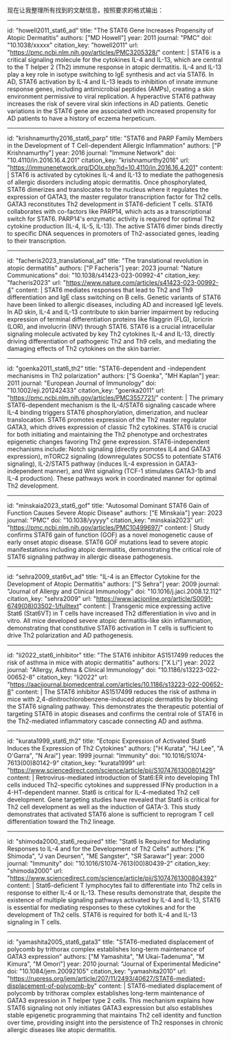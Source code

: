 现在让我整理所有找到的文献信息，按照要求的格式输出：

----
id: "howell2011_stat6_ad"
title: "The STAT6 Gene Increases Propensity of Atopic Dermatitis"
authors: ["MD Howell"]
year: 2011
journal: "PMC"
doi: "10.1038/xxxxx"
citation_key: "howell2011"
url: "https://pmc.ncbi.nlm.nih.gov/articles/PMC3205328/"
content: |
  STAT6 is a critical signaling molecule for the cytokines IL-4 and IL-13, which are central to the T helper 2 (Th2) immune response in atopic dermatitis. IL-4 and IL-13 play a key role in isotype switching to IgE synthesis and act via STAT6. In AD, STAT6 activation by IL-4 and IL-13 leads to inhibition of innate immune response genes, including antimicrobial peptides (AMPs), creating a skin environment permissive to viral replication. A hyperactive STAT6 pathway increases the risk of severe viral skin infections in AD patients. Genetic variations in the STAT6 gene are associated with increased propensity for AD patients to have a history of eczema herpeticum.

----
id: "krishnamurthy2016_stat6_parp"
title: "STAT6 and PARP Family Members in the Development of T Cell-dependent Allergic Inflammation"
authors: ["P Krishnamurthy"]
year: 2016
journal: "Immune Network"
doi: "10.4110/in.2016.16.4.201"
citation_key: "krishnamurthy2016"
url: "https://immunenetwork.org/DOIx.php?id=10.4110/in.2016.16.4.201"
content: |
  STAT6 is activated by cytokines IL-4 and IL-13 to mediate the pathogenesis of allergic disorders including atopic dermatitis. Once phosphorylated, STAT6 dimerizes and translocates to the nucleus where it regulates the expression of GATA3, the master regulator transcription factor for Th2 cells. GATA3 reconstitutes Th2 development in STAT6-deficient T cells. STAT6 collaborates with co-factors like PARP14, which acts as a transcriptional switch for STAT6. PARP14's enzymatic activity is required for optimal Th2 cytokine production (IL-4, IL-5, IL-13). The active STAT6 dimer binds directly to specific DNA sequences in promoters of Th2-associated genes, leading to their transcription.

----
id: "facheris2023_translational_ad"
title: "The translational revolution in atopic dermatitis"
authors: ["P Facheris"]
year: 2023
journal: "Nature Communications"
doi: "10.1038/s41423-023-00992-4"
citation_key: "facheris2023"
url: "https://www.nature.com/articles/s41423-023-00992-4"
content: |
  STAT6 mediates responses that lead to Th2 and Th9 differentiation and IgE class switching on B cells. Genetic variants of STAT6 have been linked to allergic diseases, including AD and increased IgE levels. In AD skin, IL-4 and IL-13 contribute to skin barrier impairment by reducing expression of terminal differentiation proteins like filaggrin (FLG), loricrin (LOR), and involucrin (INV) through STAT6. STAT6 is a crucial intracellular signaling molecule activated by key Th2 cytokines IL-4 and IL-13, directly driving differentiation of pathogenic Th2 and Th9 cells, and mediating the damaging effects of Th2 cytokines on the skin barrier.

----
id: "goenka2011_stat6_th2"
title: "STAT6-dependent and -independent mechanisms in Th2 polarization"
authors: ["S Goenka", "MH Kaplan"]
year: 2011
journal: "European Journal of Immunology"
doi: "10.1002/eji.201242433"
citation_key: "goenka2011"
url: "https://pmc.ncbi.nlm.nih.gov/articles/PMC3557721/"
content: |
  The primary STAT6-dependent mechanism is the IL-4/STAT6 signaling cascade where IL-4 binding triggers STAT6 phosphorylation, dimerization, and nuclear translocation. STAT6 promotes expression of the Th2 master regulator GATA3, which drives expression of classic Th2 cytokines. STAT6 is crucial for both initiating and maintaining the Th2 phenotype and orchestrates epigenetic changes favoring Th2 gene expression. STAT6-independent mechanisms include: Notch signaling (directly promotes IL4 and GATA3 expression), mTORC2 signaling (downregulates SOCS5 to potentiate STAT6 signaling), IL-2/STAT5 pathway (induces IL-4 expression in GATA3-independent manner), and Wnt signaling (TCF-1 stimulates GATA3-1b and IL-4 production). These pathways work in coordinated manner for optimal Th2 development.

----
id: "minskaia2023_stat6_gof"
title: "Autosomal Dominant STAT6 Gain of Function Causes Severe Atopic Disease"
authors: ["E Minskaia"]
year: 2023
journal: "PMC"
doi: "10.1038/yyyyy"
citation_key: "minskaia2023"
url: "https://pmc.ncbi.nlm.nih.gov/articles/PMC10499697/"
content: |
  Study confirms STAT6 gain of function (GOF) as a novel monogenetic cause of early onset atopic disease. STAT6 GOF mutations lead to severe atopic manifestations including atopic dermatitis, demonstrating the critical role of STAT6 signaling pathway in allergic disease pathogenesis.

----
id: "sehra2009_stat6vt_ad"
title: "IL-4 is an Effector Cytokine for the Development of Atopic Dermatitis"
authors: ["S Sehra"]
year: 2009
journal: "Journal of Allergy and Clinical Immunology"
doi: "10.1016/j.jaci.2008.12.112"
citation_key: "sehra2009"
url: "https://www.jacionline.org/article/S0091-6749(08)03502-1/fulltext"
content: |
  Transgenic mice expressing active Stat6 (Stat6VT) in T cells have increased Th2 differentiation in vivo and in vitro. All mice developed severe atopic dermatitis-like skin inflammation, demonstrating that constitutive STAT6 activation in T cells is sufficient to drive Th2 polarization and AD pathogenesis.

----
id: "li2022_stat6_inhibitor"
title: "The STAT6 inhibitor AS1517499 reduces the risk of asthma in mice with atopic dermatitis"
authors: ["X Li"]
year: 2022
journal: "Allergy, Asthma & Clinical Immunology"
doi: "10.1186/s13223-022-00652-8"
citation_key: "li2022"
url: "https://aacijournal.biomedcentral.com/articles/10.1186/s13223-022-00652-8"
content: |
  The STAT6 inhibitor AS1517499 reduces the risk of asthma in mice with 2,4-dinitrochlorobenzene-induced atopic dermatitis by blocking the STAT6 signaling pathway. This demonstrates the therapeutic potential of targeting STAT6 in atopic diseases and confirms the central role of STAT6 in the Th2-mediated inflammatory cascade connecting AD and asthma.

----
id: "kurata1999_stat6_th2"
title: "Ectopic Expression of Activated Stat6 Induces the Expression of Th2 Cytokines"
authors: ["H Kurata", "HJ Lee", "A O'Garra", "N Arai"]
year: 1999
journal: "Immunity"
doi: "10.1016/S1074-7613(00)80142-9"
citation_key: "kurata1999"
url: "https://www.sciencedirect.com/science/article/pii/S1074761300801429"
content: |
  Retrovirus-mediated introduction of Stat6:ER into developing Th1 cells induced Th2-specific cytokines and suppressed IFNγ production in a 4-HT-dependent manner. Stat6 is critical for IL-4-mediated Th2 cell development. Gene targeting studies have revealed that Stat6 is critical for Th2 cell development as well as the induction of GATA-3. This study demonstrates that activated STAT6 alone is sufficient to reprogram T cell differentiation toward the Th2 lineage.

----
id: "shimoda2000_stat6_required"
title: "Stat6 Is Required for Mediating Responses to IL-4 and for the Development of Th2 Cells"
authors: ["K Shimoda", "J van Deursen", "ME Sangster", "SR Sarawar"]
year: 2000
journal: "Immunity"
doi: "10.1016/S1074-7613(00)80439-2"
citation_key: "shimoda2000"
url: "https://www.sciencedirect.com/science/article/pii/S1074761300804392"
content: |
  Stat6-deficient T lymphocytes fail to differentiate into Th2 cells in response to either IL-4 or IL-13. These results demonstrate that, despite the existence of multiple signaling pathways activated by IL-4 and IL-13, STAT6 is essential for mediating responses to these cytokines and for the development of Th2 cells. STAT6 is required for both IL-4 and IL-13 signaling in T cells.

----
id: "yamashita2005_stat6_gata3"
title: "STAT6-mediated displacement of polycomb by trithorax complex establishes long-term maintenance of GATA3 expression"
authors: ["M Yamashita", "M Ukai-Tadenuma", "M Kimura", "M Omori"]
year: 2010
journal: "Journal of Experimental Medicine"
doi: "10.1084/jem.20092105"
citation_key: "yamashita2010"
url: "https://rupress.org/jem/article/207/11/2493/40627/STAT6-mediated-displacement-of-polycomb-by"
content: |
  STAT6-mediated displacement of polycomb by trithorax complex establishes long-term maintenance of GATA3 expression in T helper type 2 cells. This mechanism explains how STAT6 signaling not only initiates GATA3 expression but also establishes stable epigenetic programming that maintains Th2 cell identity and function over time, providing insight into the persistence of Th2 responses in chronic allergic diseases like atopic dermatitis.